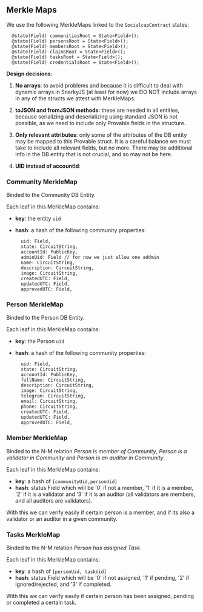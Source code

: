 
## Merkle Maps

We use the following MerkleMaps linked to the `SocialcapContract` states:
~~~
  @state(Field) communitiesRoot = State<Field>();
  @state(Field) personsRoot = State<Field>();
  @state(Field) membersRoot = State<Field>();
  @state(Field) claimsRoot = State<Field>();
  @state(Field) tasksRoot = State<Field>();
  @state(Field) credentialsRoot = State<Field>();
~~~

**Design decisions**: 

1) **No arrays**: to avoid problems and because it is difficult to deal with dynamic arrays in SnarkyJS (at least for now) we DO NOT include arrays in any of the structs we attest with MerkleMaps.

2) **toJSON and fromJSON methods**: these are needed in all entities, because serializing and deserializing using standard JSON is not possible, as we need to include only Provable fields in the structure.

3) **Only relevant attributes**: only some of the attributes of the DB entity may be mapped to this Provable struct. It is a careful balance we must take to include all relevant fields, but no more. There may be additional info in the DB entity that is not crucial, and so may not be here. 

4) **UID instead of accountId**: 

### Community MerkleMap

Binded to the Community DB Entity.

Each leaf in this MerkleMap contains:

- **key**: the entity `uid`
- **hash**: a hash of the following community properties:
    
    ~~~
      uid: Field,
      state: CircuitString, 
      accountId: PublicKey,
      adminUid: Field // for now we just allow one addmin
      name: CircuitString,
      description: CircuitString,
      image: CircuitString,
      createdUTC: Field,
      updatedUTC: Field,
      approvedUTC: Field,
    ~~~

### Person MerkleMap

Binded to the Person DB Entity.

Each leaf in this MerkleMap contains:

- **key**: the Person `uid`
- **hash**: a hash of the following community properties:
    
    ~~~
      uid: Field,
      state: CircuitString, 
      accountId: PublicKey,
      fullName: CircuitString,
      description: CircuitString,
      image: CircuitString,
      telegram: CircuitString,
      email: CircuitString,
      phone: CircuitString,
      createdUTC: Field,
      updatedUTC: Field,
      approvedUTC: Field,
    ~~~

### Member MerkleMap

Binded to the N-M relation _Person is member of Community_, _Person is a validator in Community_ and _Person is an auditor in Community_.

Each leaf in this MerkleMap contains:

- **key**: a hash of `[communityUid,personUid]`
- **hash**: status Field which will be '0' if not a member, '1' if it is a member,  '2' if it is a validator and '3' if it is an auditor (all validators are members, and all auditors are validators).

With this we can verify easily if certain person is a member, and if its also a validator or an auditor in a given community.

### Tasks MerkleMap

Binded to the N-M relation _Person has assigned Task_.

Each leaf in this MerkleMap contains:

- **key**: a hash of `[personUid, taskUid]`
- **hash**: status Field which will be '0' if not assigned, '1' if pending,  '2' if ignored/rejected, and '3' if completed.

With this we can verify easily if certain person has been assigned, pending or completed a certain task.
